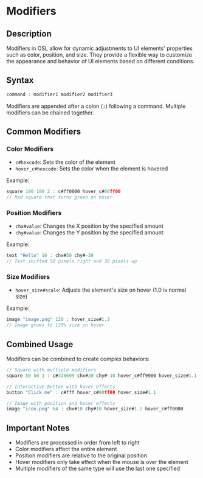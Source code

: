 # Modifiers

## Description

Modifiers in OSL allow for dynamic adjustments to UI elements' properties such as color, position, and size. They provide a flexible way to customize the appearance and behavior of UI elements based on different conditions.

## Syntax

```javascript
command : modifier1 modifier2 modifier3
```

Modifiers are appended after a colon (`:`) following a command. Multiple modifiers can be chained together.

## Common Modifiers

### Color Modifiers

- `c#hexcode`: Sets the color of the element
- `hover_c#hexcode`: Sets the color when the element is hovered

Example:
```javascript
square 100 100 2 : c#ff0000 hover_c#00ff00
// Red square that turns green on hover
```

### Position Modifiers

- `chx#value`: Changes the X position by the specified amount
- `chy#value`: Changes the Y position by the specified amount

Example:
```javascript
text "Hello" 16 : chx#50 chy#-30
// Text shifted 50 pixels right and 30 pixels up
```

### Size Modifiers

- `hover_size#scale`: Adjusts the element's size on hover (1.0 is normal size)

Example:
```javascript
image "image.png" 120 : hover_size#1.2
// Image grows to 120% size on hover
```

## Combined Usage

Modifiers can be combined to create complex behaviors:

```javascript
// Square with multiple modifiers
square 50 50 1 : c#336699 chx#20 chy#-10 hover_c#ff9900 hover_size#1.1

// Interactive button with hover effects
button "Click me" : c#fff hover_c#00ff00 hover_size#1.1

// Image with position and hover effects
image "icon.png" 64 : chx#10 chy#10 hover_size#1.2 hover_c#ff0000
```

## Important Notes

- Modifiers are processed in order from left to right
- Color modifiers affect the entire element
- Position modifiers are relative to the original position
- Hover modifiers only take effect when the mouse is over the element
- Multiple modifiers of the same type will use the last one specified

